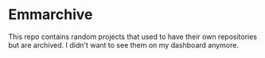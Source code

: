 # Emmarchive

This repo contains random projects that used to have their own repositories but are archived.
I didn't want to see them on my dashboard anymore.
